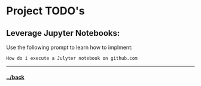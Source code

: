 # Project TODO's


## Leverage Jupyter Notebooks:
Use the following prompt to learn how to implment:
```t
How do i execute a Julyter notebook on github.com
```



---

#### [../back](../README.md)
